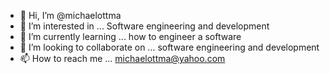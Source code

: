 - 👋 Hi, I’m @michaelottma
- 👀 I’m interested in ... Software engineering and development
- 🌱 I’m currently learning ... how to engineer a software
- 💞️ I’m looking to collaborate on ... software engineering and development
- 📫 How to reach me ... michaelottma@yahoo.com

<!---
michaelottma/michaelottma is a ✨ special ✨ repository because its `README.md` (this file) appears on your GitHub profile.
You can click the Preview link to take a look at your changes.
--->
